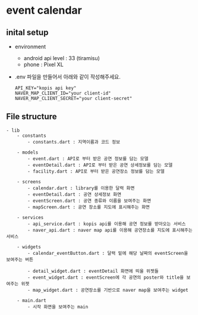 # event calendar

## inital setup

- environment

  - android api level : 33 (tiramisu)
  - phone : Pixel XL

- .env 파일을 만들어서 아래와 같이 작성해주세요.

  ```
  API_KEY="kopis api key"
  NAVER_MAP_CLIENT_ID="your client-id"
  NAVER_MAP_CLIENT_SECRET="your client-secret"
  ```

## File structure

```
- lib
    - constants
        - constants.dart : 지역이름과 코드 정보

    - models
        - event.dart : API로 부터 받은 공연 정보를 담는 모델
        - eventDetail.dart : API로 부터 받은 공연 상세정보를 담는 모델
        - facility.dart : API로 부터 받은 공연장소 정보를 담는 모델

    - screens
        - calendar.dart : library를 이용한 달력 화면
        - eventDetail.dart : 공연 상세정보 화면
        - eventScreen.dart : 공연 종류와 이름을 보여주는 화면
        - mapScreen.dart : 공연 장소를 지도에 표시해주는 화면

    - services
        - api_service.dart : kopis api를 이용해 공연 정보를 받아오는 서비스
        - naver_api.dart : naver map api를 이용해 공연장소를 지도에 표시해주는 서비스

    - widgets
        - calendar_eventButton.dart : 달력 밑에 해당 날짜의 eventScreen을 보여주는 버튼

        - detail_widget.dart : eventDetail 화면에 띄울 위젯들
        - event_widget.dart : eventScreen에 각 공연의 poster와 title을 보여주는 위젯
        - map_widget.dart : 공연장소를 기반으로 naver map을 보여주는 widget

    - main.dart
        - 시작 화면을 보여주는 main
```
